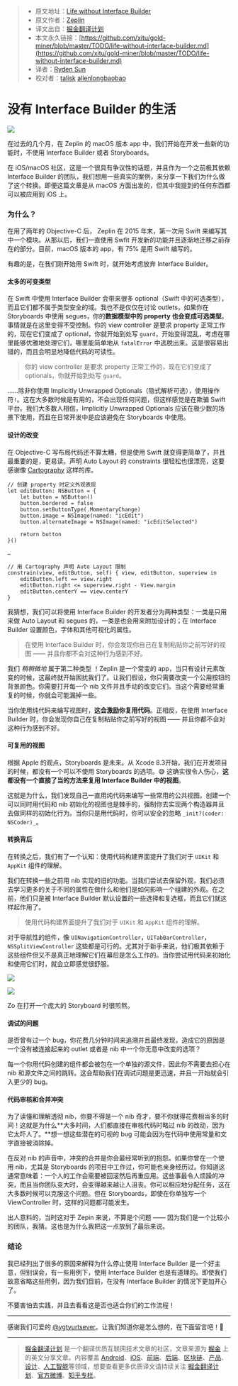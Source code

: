 > * 原文地址：[Life without Interface Builder](https://blog.zeplin.io/life-without-interface-builder-adbb009d2068)
> * 原文作者：[Zeplin](https://blog.zeplin.io/@zeplin_io?source=post_header_lockup)
> * 译文出自：[掘金翻译计划](https://github.com/xitu/gold-miner)
> * 本文永久链接：[https://github.com/xitu/gold-miner/blob/master/TODO/life-without-interface-builder.md](https://github.com/xitu/gold-miner/blob/master/TODO/life-without-interface-builder.md)
> * 译者：[Ryden Sun](https://github.com/rydensun)
> * 校对者：[talisk](https://github.com/talisk) [allenlongbaobao](https://github.com/allenlongbaobao)

# 没有 Interface Builder 的生活

![](https://cdn-images-1.medium.com/max/800/1*UTs12drXJKnouZTb5jP79A.png)

在过去的几个月，在 Zeplin 的 macOS 版本 app 中，我们开始在开发一些新的功能时，不使用 Interface Builder 或者 Storyboards。

在 iOS/macOS 社区，这是一个很具有争议性的话题，并且作为一个之前极其依赖 Interface Builder 的团队，我们想用一些真实的案例，来分享一下我们为什么做了这个转换。即便这篇文章是从 macOS 方面出发的，但其中我提到的任何东西都可以被应用到 iOS 上。

### 为什么？

在用了两年的 Objective-C 后， Zeplin 在 2015 年末，第一次用 Swift 来编写其中一个模块。从那以后，我们一直使用 Swfit 开发新的功能并且逐渐地迁移之前存在的部分。目前，macOS 版本的 app，有 75% 是用 Swift 编写的。

有趣的是，在我们刚开始用 Swift 时，就开始考虑放弃 Interface Builder。

#### 太多的可变类型

在 Swift 中使用 Interface Builder 会带来很多 optional（Swift 中的可选类型），而且它们都不属于类型安全的域。我也不是仅仅在讨论 outlets，如果你在 Storyboards 中使用 segues，你的**数据模型中的 property 也会变成可选类型**。事情就是在这里变得不受控制。你的 view controller 是要求 property 正常工作的，现在它们变成了 optional，你就开始到处写 `guard`，开始变得混乱，考虑在哪里能够优雅地处理它们，哪里能简单地从 `fatalError` 中逃脱出来。这是很容易出错的，而且会明显地降低代码的可读性。

> 你的 view controller 是要求 property 正常工作的，现在它们变成了 optionals，你就开始到处写 `guard`。

……除非你使用 Implicitly Unwrapped Optionals（隐式解析可选），使用操作符`!`。这在大多数时候是有用的，不会出现任何问题，但这样感觉是在欺骗 Swift 平台。我们大多数人相信，Implicitly Unwrapped Optionals 应该在极少数的场景下使用，而且在日常开发中是应该避免在 Storyboards 中使用。

#### 设计的改变

在 Objective-C 写布局代码还不算太糟，但是使用 Swift 就变得更简单了，并且最重要的是，更易读。声明 Auto Layout 的 constraints 很轻松也很漂亮，这要感谢像 [Cartography](https://github.com/robb/Cartography) 这样的库。

```
// 创建 property 时定义外观表现
let editButton: NSButton = {
    let button = NSButton()
    button.bordered = false
    button.setButtonType(.MomentaryChange)
    button.image = NSImage(named: "icEdit")
    button.alternateImage = NSImage(named: "icEditSelected")
    
    return button
}()

…

// 用 Cartography 声明 Auto Layout 限制
constrain(view, editButton, self) { view, editButton, superview in
    editButton.left == view.right
    editButton.right <= superview.right - View.margin
    editButton.centerY == view.centerY
}
```

我猜想，我们可以将使用 Interface Builder 的开发者分为两种类型：一类是只用来做 Auto Layout 和 segues 的，一类是也会用来附加设计的；在 Interface Builder 设置颜色，字体和其他可视化的属性。

> 在使用 Interface Builder 时，你会发现你自己在复制粘贴你之前写好的视图 —— 并且你都不会对这种行为感到不好。

我们 _稍稍微地_ 属于第二种类型 ！Zeplin 是一个常变的 app，当只有设计元素改变的时候，这最终就开始困扰我们了。让我们假设，你只需要改变一个公用按钮的背景颜色。你需要打开每一个 nib 文件并且手动的改变它们。当这个需要经常重复的时候，你就会可能漏掉一些。

当你使用纯代码来编写视图时，**这会激励你复用代码**。正相反，在使用 Interface Builder 时，你会发现你自己在复制粘贴你之前写好的视图 —— 并且你都不会对这种行为感到不好。

#### 可复用的视图

根据 Apple 的观点，Storyboards 是未来。从 Xcode 8.3开始，我们在开发项目的时候，都没有一个可以不使用 Storyboards 的选项。😅 这确实很令人伤心，**这都没有一个直接了当的方法来复用 Interface Builder 中的视图**。

这就是为什么，我们发现自己一直用纯代码来编写一些常用的公共视图。创建一个可以同时用代码和 nib 初始化的视图也是棘手的，强制你去实现两个构造器并且去做同样的初始化行为。当你只是用代码时，你可以安全的忽略 `_init?(coder: NSCoder)_`。

#### 转换背后

在转换之后，我们有了一个认知：使用代码构建界面提升了我们对于 `UIKit` 和 `AppKit` 组件的理解。

我们在转换一些之前用 nib 实现的旧的功能。当我们尝试去保留外观，我们必须去学习更多的关于不同的属性在做什么和他们是如何影响一个组建的外观。在之前，他们只是被 Interface Builder 默认设置的一些选择和复选框，而且它们就这样起作用了。

> 使用代码构建界面提升了我们对于 `UIKit` 和 `AppKit` 组件的理解。

对于导航性的组件，像 `UINavigationController`，`UITabBarController`，`NSSplitViewController` 这些都是可行的。尤其对于新手来说，他们极其依赖于这些组件但又不是真正地理解它们在幕后是怎么工作的。当你尝试用代码来初始化和使用它们时，就会立即感觉很舒服。

![](https://cdn-images-1.medium.com/freeze/max/30/1*xOHvn40BYFM2GyaNAvLsCQ.gif?q=20)

![](https://cdn-images-1.medium.com/max/800/1*xOHvn40BYFM2GyaNAvLsCQ.gif)

Zo 在打开一个庞大的 Storyboard 时很煎熬。

#### 调试的问题

是否曾有过一个 bug，你花费几分钟时间来追溯并且最终发现，造成它的原因是一个没有被连接起来的 outlet 或者是 nib 中一个你无意中改变的选项？

每一个你用代码创建的组件都会被包在一个单独的源文件，因此你不需要去担心在 nib 和源文件之间的跳转。这会帮助我们在调试问题是更迅速，并且一开始就会引入更少的 bug。

#### 代码审核和合并冲突

为了读懂和理解透彻 nib，你要不得是一个 nib 奇才，要不你就得花费相当多的时间！这就是为什么**大多时间，人们都直接在审核代码时略过 nib 的改动，因为它太吓人了。**想一想这些潜在的可视的 bug 可能会因为在代码中使用常量和文字直接被消除掉。

在反对 nib 的声音中，冲突的合并是你会最经常听到的抱怨。如果你曾在一个使用 nib，尤其是 Storyboards 的项目中工作过，你可能也亲身经历过。你知道这通常意味着：一个人的工作会需要被回滚然后再重应用。这些事最令人烦躁的冲突，而且当你团队变大时，会变得越来越让人沮丧。你可以相应地分配任务，这在大多数时候可以克服这个问题。但在 Storyboards，即使在你单独写一个 ViewController 时，这样的问题都可能发生。

出人意料的，当时这对于 Zepin 来说，不算是个问题 —— 因为我们是一个比较小的团队，我猜。这也是为什么我把这一点放到了最后来说。

### 结论

我已经列出了很多的原因来解释为什么停止使用 Interface Builder 是一个好主意，但别误会，有一些用例下，使用 Interface Builder 也是有道理的。即使我们故意省略这些用例，因为我们目前，在没有 Interface Builder 的情况下更加开心了。

不要害怕去实践，并且去看看这是否也适合你们的工作流程！

* * *

感谢我们可爱的 [@ygtyurtsever](https://twitter.com/ygtyurtsever)。让我们知道你是怎么想的，在下面留言吧！👋


---

> [掘金翻译计划](https://github.com/xitu/gold-miner) 是一个翻译优质互联网技术文章的社区，文章来源为 [掘金](https://juejin.im) 上的英文分享文章。内容覆盖 [Android](https://github.com/xitu/gold-miner#android)、[iOS](https://github.com/xitu/gold-miner#ios)、[前端](https://github.com/xitu/gold-miner#前端)、[后端](https://github.com/xitu/gold-miner#后端)、[区块链](https://github.com/xitu/gold-miner#区块链)、[产品](https://github.com/xitu/gold-miner#产品)、[设计](https://github.com/xitu/gold-miner#设计)、[人工智能](https://github.com/xitu/gold-miner#人工智能)等领域，想要查看更多优质译文请持续关注 [掘金翻译计划](https://github.com/xitu/gold-miner)、[官方微博](http://weibo.com/juejinfanyi)、[知乎专栏](https://zhuanlan.zhihu.com/juejinfanyi)。

